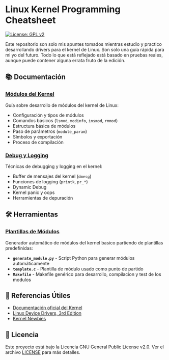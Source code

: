 # Linux Kernel Programming Cheatsheet

[![License: GPL v2](https://img.shields.io/badge/License-GPL%20v2-blue.svg)](https://www.gnu.org/licenses/old-licenses/gpl-2.0.en.html)

Este repositorio son solo mis apuntes tomados mientras estudio y practico desarrollando drivers para el kernel de Linux. Son solo una guía rápida para mi yo del futuro. Todo lo que está reflejado está basado en pruebas reales, aunque puede contener alguna errata fruto de la edición.

## 📚 Documentación

### [Módulos del Kernel](./modulos.md)
Guía sobre desarrollo de módulos del kernel de Linux:
- Configuración y tipos de módulos
- Comandos básicos (`lsmod`, `modinfo`, `insmod`, `rmmod`)
- Estructura básica de módulos
- Paso de parámetros (`module_param`)
- Símbolos y exportación
- Proceso de compilación

### [Debug y Logging](./debug.md)
Técnicas de debugging y logging en el kernel:
- Buffer de mensajes del kernel (`dmesg`)
- Funciones de logging (`printk`, `pr_*`)
- Dynamic Debug
- Kernel panic y oops
- Herramientas de depuración

## 🛠️ Herramientas

### [Plantillas de Módulos](./module_template/)
Generador automático de módulos del kernel basico partiendo de plantillas predefinidas:
- **`generate_module.py`** - Script Python para generar módulos automáticamente
- **`template.c`** - Plantilla de módulo usado como punto de partido
- **`Makefile`** - Makefile genérico para desarrollo, compilacion y test de los modulos

## 📖 Referencias Útiles

- [Documentación oficial del Kernel](https://www.kernel.org/doc/html/latest/)
- [Linux Device Drivers, 3rd Edition](https://lwn.net/Kernel/LDD3/)
- [Kernel Newbies](https://kernelnewbies.org/)

## 📄 Licencia

Este proyecto está bajo la Licencia GNU General Public License v2.0. Ver el archivo [LICENSE](LICENSE) para más detalles.